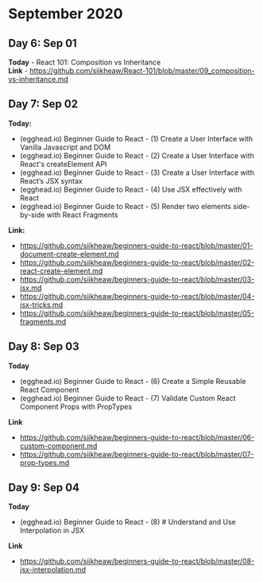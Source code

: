 # September 2020

## Day 6: Sep 01
**Today** - React 101: Composition vs Inheritance  
**Link** - https://github.com/siikheaw/React-101/blob/master/09_composition-vs-inheritance.md

## Day 7: Sep 02
**Today:**  
- (egghead.io) Beginner Guide to React - (1) Create a User Interface with Vanilla Javascript and DOM  
- (egghead.io) Beginner Guide to React - (2) Create a User Interface with React's createElement API  
- (egghead.io) Beginner Guide to React - (3) Create a User Interface with React’s JSX syntax
- (egghead.io) Beginner Guide to React - (4) Use JSX effectively with React  
- (egghead.io) Beginner Guide to React - (5) Render two elements side-by-side with React Fragments    

**Link:**  
- https://github.com/siikheaw/beginners-guide-to-react/blob/master/01-document-create-element.md  
- https://github.com/siikheaw/beginners-guide-to-react/blob/master/02-react-create-element.md  
- https://github.com/siikheaw/beginners-guide-to-react/blob/master/03-jsx.md
- https://github.com/siikheaw/beginners-guide-to-react/blob/master/04-jsx-tricks.md
- https://github.com/siikheaw/beginners-guide-to-react/blob/master/05-fragments.md

## Day 8: Sep 03
**Today**  
- (egghead.io) Beginner Guide to React - (6) Create a Simple Reusable React Component  
- (egghead.io) Beginner Guide to React - (7) Validate Custom React Component Props with PropTypes   

**Link**  
- https://github.com/siikheaw/beginners-guide-to-react/blob/master/06-custom-component.md  
- https://github.com/siikheaw/beginners-guide-to-react/blob/master/07-prop-types.md

## Day 9: Sep 04
**Today**  
- (egghead.io) Beginner Guide to React - (8) # Understand and Use Interpolation in JSX 

**Link**  
- https://github.com/siikheaw/beginners-guide-to-react/blob/master/08-jsx-interpolation.md  
